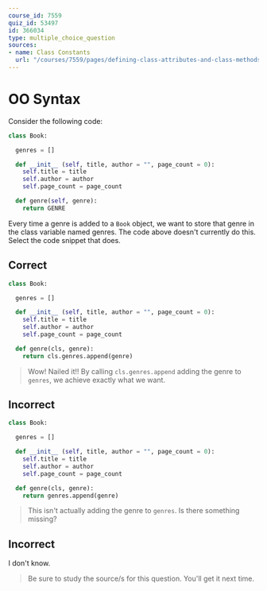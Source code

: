```yaml
---
course_id: 7559
quiz_id: 53497
id: 366034
type: multiple_choice_question
sources:
- name: Class Constants
  url: "/courses/7559/pages/defining-class-attributes-and-class-methods?module_item_id=629245"
---
```


# OO Syntax

Consider the following code:

```python
class Book:

  genres = []

  def __init__ (self, title, author = "", page_count = 0):
    self.title = title 
    self.author = author 
    self.page_count = page_count

  def genre(self, genre): 
    return GENRE
```

Every time a genre is added to a `Book` object, we want to store that genre in
the class variable named genres. The code above doesn't currently do this.
Select the code snippet that does.

## Correct

```python
class Book:

  genres = []

  def __init__ (self, title, author = "", page_count = 0):
    self.title = title 
    self.author = author 
    self.page_count = page_count

  def genre(cls, genre): 
    return cls.genres.append(genre)
```

> Wow! Nailed it!! By calling `cls.genres.append` adding the genre to `genres`, we
> achieve exactly what we want.

## Incorrect

```python
class Book:

  genres = []

  def __init__ (self, title, author = "", page_count = 0):
    self.title = title 
    self.author = author 
    self.page_count = page_count

  def genre(cls, genre): 
    return genres.append(genre)
```

> This isn't actually adding the genre to `genres`. Is there something missing?

## Incorrect

I don't know.

> Be sure to study the source/s for this question. You'll get it next time.

